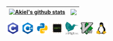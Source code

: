 | <a href="https://github.com/akielaries/github-readme-stats"><img align="center" src="https://github-readme-stats.vercel.app/api?username=akielaries&show_icons=true&include_orgs=true&count_private=true&include_all_commits=true&theme=graywhite&hide_border=true" alt="Akiel's github stats" /></a> | <a href="https://github.com/akielaries/github-readme-stats"><img align="center" src="https://github-readme-stats.vercel.app/api/top-langs/?username=akielaries&include_orgs=true&count_private=true&hide=java,javascript,css,scss,html&langs_count=10&exclude_repo=CS212-web-programming,CS499-599-deep-learning&layout=compact&theme=graywhite" /></a> |
| ------------- | ------------- |

<code><img height="35" alt="c" src="https://github.com/akielaries/akielaries/blob/main/imgs/C.png"></code>
<code><img height="35" alt="cpp" src="https://github.com/akielaries/akielaries/blob/main/imgs/C%2B%2B.png"></code>
<code><img height="35" alt="python" src="https://github.com/akielaries/akielaries/blob/main/imgs/Python.png"></code>
<code><img height="35" alt="assembly" src="https://raw.githubusercontent.com/github/explore/e495457f5ff28c343f9e422f8e3cf80fd3e80890/topics/assembly/assembly.png"></code>
<code><img height="35" alt="latex" src="https://raw.githubusercontent.com/github/explore/80688e429a7d4ef2fca1e82350fe8e3517d3494d/topics/latex/latex.png"></code>
<code><img height="35" alt="vim" src="https://raw.githubusercontent.com/github/explore/80688e429a7d4ef2fca1e82350fe8e3517d3494d/topics/vim/vim.png"></code>
<code><img height="35" alt="linux" src="https://raw.githubusercontent.com/github/explore/80688e429a7d4ef2fca1e82350fe8e3517d3494d/topics/linux/linux.png"></code>

